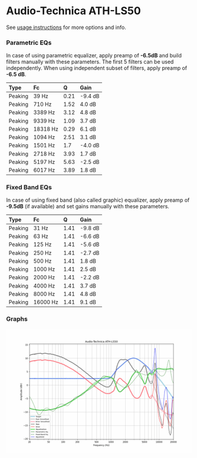 # Audio-Technica ATH-LS50
See [usage instructions](https://github.com/jaakkopasanen/AutoEq#usage) for more options and info.

### Parametric EQs
In case of using parametric equalizer, apply preamp of **-6.5dB** and build filters manually
with these parameters. The first 5 filters can be used independently.
When using independent subset of filters, apply preamp of **-6.5 dB**.

| Type    | Fc       |    Q | Gain    |
|:--------|:---------|:-----|:--------|
| Peaking | 39 Hz    | 0.21 | -9.4 dB |
| Peaking | 710 Hz   | 1.52 | 4.0 dB  |
| Peaking | 3389 Hz  | 3.12 | 4.8 dB  |
| Peaking | 9339 Hz  | 1.09 | 3.7 dB  |
| Peaking | 18318 Hz | 0.29 | 6.1 dB  |
| Peaking | 1094 Hz  | 2.51 | 3.1 dB  |
| Peaking | 1501 Hz  | 1.7  | -4.0 dB |
| Peaking | 2718 Hz  | 3.93 | 1.7 dB  |
| Peaking | 5197 Hz  | 5.63 | -2.5 dB |
| Peaking | 6017 Hz  | 3.89 | 1.8 dB  |

### Fixed Band EQs
In case of using fixed band (also called graphic) equalizer, apply preamp of **-9.5dB**
(if available) and set gains manually with these parameters.

| Type    | Fc       |    Q | Gain    |
|:--------|:---------|:-----|:--------|
| Peaking | 31 Hz    | 1.41 | -9.8 dB |
| Peaking | 63 Hz    | 1.41 | -6.6 dB |
| Peaking | 125 Hz   | 1.41 | -5.6 dB |
| Peaking | 250 Hz   | 1.41 | -2.7 dB |
| Peaking | 500 Hz   | 1.41 | 1.8 dB  |
| Peaking | 1000 Hz  | 1.41 | 2.5 dB  |
| Peaking | 2000 Hz  | 1.41 | -2.2 dB |
| Peaking | 4000 Hz  | 1.41 | 3.7 dB  |
| Peaking | 8000 Hz  | 1.41 | 4.8 dB  |
| Peaking | 16000 Hz | 1.41 | 9.1 dB  |

### Graphs
![](./Audio-Technica%20ATH-LS50.png)